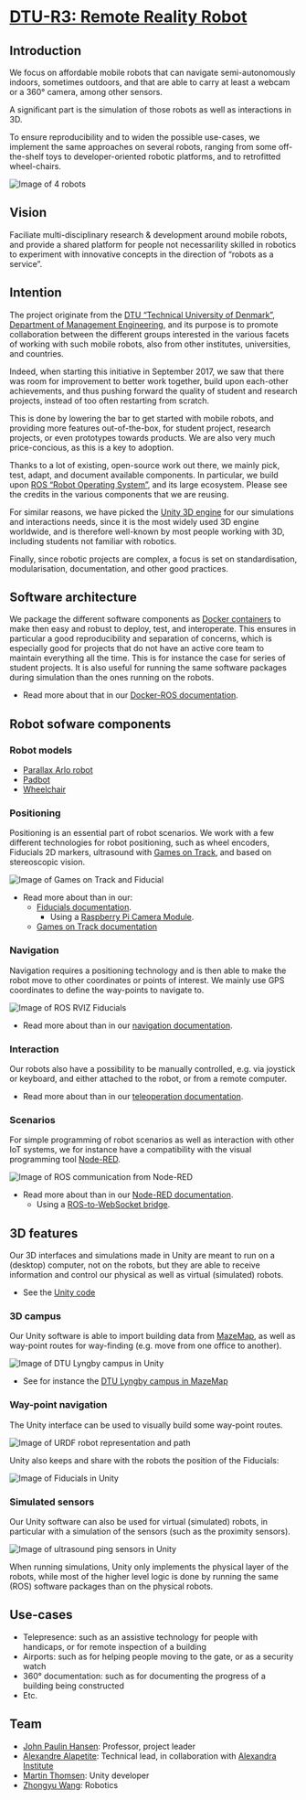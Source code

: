 # [DTU-R3: Remote Reality Robot](https://dtu-r3.github.io/)

## Introduction
We focus on affordable mobile robots that can navigate semi-autonomously indoors, sometimes outdoors,
and that are able to carry at least a webcam or a 360° camera, among other sensors.

A significant part is the simulation of those robots as well as interactions in 3D.

To ensure reproducibility and to widen the possible use-cases, we implement the same approaches on several robots,
ranging from some off-the-shelf toys to developer-oriented robotic platforms, and to retrofitted wheel-chairs.

![Image of 4 robots](images/4-robots.jpg)

## Vision
Faciliate multi-disciplinary research & development around mobile robots,
and provide a shared platform for people not necessarility skilled in robotics
to experiment with innovative concepts in the direction of “robots as a service”.

## Intention
The project originate from the [DTU “Technical University of Denmark”](http://www.dtu.dk/english/),
[Department of Management Engineering](http://www.man.dtu.dk/english),
and its purpose is to promote collaboration between the different groups interested in
the various facets of working with such mobile robots, also from other institutes, universities, and countries.

Indeed, when starting this initiative in September 2017, we saw that there was room for improvement to better work together,
build upon each-other achievements, and thus pushing forward the quality of student and research projects,
instead of too often restarting from scratch.

This is done by lowering the bar to get started with mobile robots,
and providing more features out-of-the-box,
for student project, research projects, or even prototypes towards products.
We are also very much price-concious, as this is a key to adoption.

Thanks to a lot of existing, open-source work out there, we mainly pick, test, adapt, and document available components.
In particular, we build upon [ROS “Robot Operating System”](http://www.ros.org/), and its large ecosystem.
Please see the credits in the various components that we are reusing.

For similar reasons, we have picked the [Unity 3D engine](https://unity3d.com/) for our simulations and interactions needs,
since it is the most widely used 3D engine worldwide, and is therefore well-known by most people working with 3D,
including students not familiar with robotics.

Finally, since robotic projects are complex, a focus is set on standardisation, modularisation, documentation,
and other good practices.

## Software architecture

We package the different software components as [Docker containers](https://www.docker.com/what-docker) to make then easy and robust to deploy, test, and interoperate. This ensures in particular a good reproducibility and separation of concerns, which is especially good for projects that do not have an active core team to maintain everything all the time.
This is for instance the case for series of student projects.
It is also useful for running the same software packages during simulation than the ones running on the robots.

* Read more about that in our [Docker-ROS documentation](https://github.com/DTU-R3/Docker-ROS).

## Robot sofware components

### Robot models

* [Parallax Arlo robot](https://github.com/DTU-R3/Docker-ROS/tree/master/r3-arlobot)
* [Padbot](https://github.com/DTU-R3/android_core/tree/dtu-r3/padbot)
* [Wheelchair](https://github.com/DTU-R3/Wheelchairduino-ROS)

### Positioning

Positioning is an essential part of robot scenarios.
We work with a few different technologies for robot positioning,
such as wheel encoders, Fiducials 2D markers, ultrasound with [Games on Track](http://www.gamesontrack.com/), and based on stereoscopic vision.

![Image of Games on Track and Fiducial](images/got-fiducial.jpg)

* Read more about than in our:
	* [Fiducials documentation](https://github.com/DTU-R3/Docker-ROS/tree/master/r3-fiducials).
		* Using a [Raspberry Pi Camera Module](https://github.com/DTU-R3/Docker-ROS/tree/master/r3-raspicam).
	* [Games on Track documentation](https://github.com/DTU-R3/GamesOnTrack-ROS)

### Navigation

Navigation requires a positioning technology and is then able to make the robot move to other coordinates or points of interest.
We mainly use GPS coordinates to define the way-points to navigate to.

![Image of ROS RVIZ Fiducials](images/rviz-fiducials.png)

* Read more about than in our [navigation documentation](https://github.com/DTU-R3/Docker-ROS/tree/master/r3-navigation).

### Interaction

Our robots also have a possibility to be manually controlled, e.g. via joystick or keyboard,
and either attached to the robot, or from a remote computer.

* Read more about than in our [teleoperation documentation](https://github.com/DTU-R3/Docker-ROS/tree/master/r3-teleop).

### Scenarios

For simple programming of robot scenarios as well as interaction with other IoT systems,
we for instance have a compatibility with the visual programming tool [Node-RED](https://nodered.org/).

![Image of ROS communication from Node-RED](images/ROS-Node-RED.png)

* Read more about than in our [Node-RED documentation](https://github.com/DTU-R3/Docker-ROS/tree/master/r3-node-red).
	* Using a [ROS-to-WebSocket bridge](https://github.com/DTU-R3/Docker-ROS/tree/master/r3-ws-bridge).

## 3D features

Our 3D interfaces and simulations made in Unity are meant to run on a (desktop) computer, not on the robots,
but they are able to receive information and control our physical as well as virtual (simulated) robots.

* See the [Unity code](https://github.com/DTU-R3/VRClient/tree/develop)

### 3D campus

Our Unity software is able to import building data from [MazeMap](https://www.mazemap.com/),
as well as way-point routes for way-finding (e.g. move from one office to another).

![Image of DTU Lyngby campus in Unity](images/Unity-campus.png)

* See for instance the [DTU Lyngby campus in MazeMap](https://use.mazemap.com/#campusid=89)

### Way-point navigation

The Unity interface can be used to visually build some way-point routes.

![Image of URDF robot representation and path](images/urdf-path.png)

Unity also keeps and share with the robots the position of the Fiducials:

![Image of Fiducials in Unity](images/Unity-fiducials.png)

### Simulated sensors

Our Unity software can also be used for virtual (simulated) robots,
in particular with a simulation of the sensors (such as the proximity sensors).

![Image of ultrasound ping sensors in Unity](images/Unity-virtual-sensor-ping.png)

When running simulations, Unity only implements the physical layer of the robots,
while most of the higher level logic is done by running the same (ROS) software packages
than on the physical robots.

## Use-cases

* Telepresence: such as an assistive technology for people with handicaps, or for remote inspection of a building
* Airports: such as for helping people moving to the gate, or as a security watch
* 360° documentation: such as for documenting the progress of a building being constructed
* Etc.

## Team

* [John Paulin Hansen](http://orbit.dtu.dk/en/persons/john-paulin-hansen(119e0e25-cbb9-478c-bee2-db6d2d9c4b90).html): Professor, project leader
* [Alexandre Alapetite](http://orbit.dtu.dk/en/persons/alexandre-alapetite(0ed01dd3-bd70-4977-b74d-98ebc70b6674).html): Technical lead, in collaboration with [Alexandra Institute](https://alexandra.dk/alexandre.alapetite)
* [Martin Thomsen](http://orbit.dtu.dk/en/persons/martin-thomsen(73982a22-25b9-42ae-9da6-9e7c3f981d97).html): Unity developer
* [Zhongyu Wang](http://orbit.dtu.dk/en/persons/zhongyu-wang(845b4243-b957-4817-b320-e1f22f04a8b2).html): Robotics
